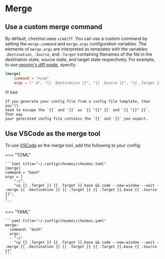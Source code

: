 # Merge

## Use a custom merge command

By default, chezmoi uses `vimdiff`. You can use a custom command by setting the
`merge.command` and `merge.args` configuration variables. The elements of
`merge.args` are interpreted as templates with the variables `.Destination`,
`.Source`, and `.Target` containing filenames of the file in the destination
state, source state, and target state respectively. For example, to use
[neovim's diff mode](https://neovim.io/doc/user/diff.html), specify:

```toml title="~/.config/chezmoi/chezmoi.toml"
[merge]
    command = "nvim"
    args = ["-d", "{{ .Destination }}", "{{ .Source }}", "{{ .Target }}"]
```

!!! hint

    If you generate your config file from a config file template, then you'll
    need to escape the `{{` and `}}` as `{{ "{{" }}` and `{{ "}}" }}`. That way
    your generated config file contains the `{{` and `}}` you expect.

## Use VSCode as the merge tool

To use [VSCode](https://code.visualstudio.com/) as the merge tool, add the
following to your config:

=== "TOML"

    ```toml title="~/.config/chezmoi/chezmoi.toml"
    [merge]
    command = "bash"
    args = [
        "-c",
        "cp {{ .Target }} {{ .Target }}.base && code --new-window --wait --merge {{ .Destination }} {{ .Target }} {{ .Target }}.base {{ .Source }}",
    ]
    ```

=== "YAML"

    ```yaml title="~/.config/chezmoi/chezmoi.yaml"
    merge:
      command: "bash"
      args:
      - "-c"
      - "cp {{ .Target }} {{ .Target }}.base && code --new-window --wait --merge {{ .Destination }} {{ .Target }} {{ .Target }}.base {{ .Source }}"
    ```
